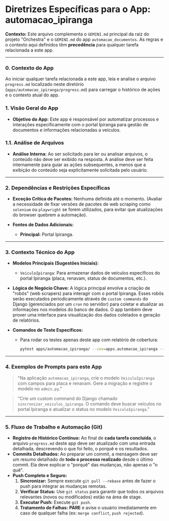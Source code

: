 # Diretrizes Específicas para o App: automacao_ipiranga

**Contexto:** Este arquivo complementa o `GEMINI.md` principal da raiz do projeto "Orchestra" e o `GEMINI.md` do app `automacao_documentos`. As regras e o contexto aqui definidos têm **precedência** para qualquer tarefa relacionada a este app.

---

### 0. Contexto do App

Ao iniciar qualquer tarefa relacionada a este app, leia e analise o arquivo `progress.md` localizado neste diretório (`apps/automacao_ipiranga/progress.md`) para carregar o histórico de ações e o contexto atual do app.

### 1. Visão Geral do App

*   **Objetivo do App:** Este app é responsável por automatizar processos e interações especificamente com o portal Ipiranga para gestão de documentos e informações relacionadas a veículos.

### 1.1. Análise de Arquivos
*   **Análise Interna:** Ao ser solicitado para ler ou analisar arquivos, o conteúdo não deve ser exibido na resposta. A análise deve ser feita internamente para guiar as ações subsequentes, a menos que a exibição do conteúdo seja explicitamente solicitada pelo usuário.

---

### 2. Dependências e Restrições Específicas

*   **Exceção Crítica de Pacotes:** Nenhuma definida até o momento. (Avaliar a necessidade de fixar versões de pacotes de web scraping como `selenium` ou `playwright` se forem utilizados, para evitar que atualizações do browser quebrem a automação).

*   **Fontes de Dados Adicionais:**
    *   **Principal:** Portal Ipiranga.

---

### 3. Contexto Técnico do App

*   **Modelos Principais (Sugestões Iniciais):**
    *   `VeiculoIpiranga`: Para armazenar dados de veículos específicos do portal Ipiranga (placa, renavam, status de documentos, etc.).

*   **Lógica de Negócio Chave:** A lógica principal envolve a criação de "robôs" (web scrapers) para interagir com o portal Ipiranga. Esses robôs serão executados periodicamente através de `custom commands` do Django (gerenciados por um `cron` no servidor) para coletar e atualizar as informações nos modelos do banco de dados. O app também deve prover uma interface para visualização dos dados coletados e geração de relatórios.

*   **Comandos de Teste Específicos:**
    *   Para rodar os testes apenas deste app com relatório de cobertura:
        ```bash
        pytest apps/automacao_ipiranga/ --cov=apps.automacao_ipiranga --cov-report=html
        ```

---

### 4. Exemplos de Prompts para este App

> "Na aplicação `automacao_ipiranga`, crie o modelo `VeiculoIpiranga` com campos para placa e renavam. Gere a migração e registre o modelo no `admin.py`."

> "Crie um custom command do Django chamado `sincronizar_veiculos_ipiranga`. O comando deve buscar veículos no portal Ipiranga e atualizar o status no modelo `VeiculoIpiranga`."

---

### 5. Fluxo de Trabalho e Automação (Git)

*   **Registro de Histórico Contínuo:** Ao final de **cada tarefa concluída**, o arquivo `progress.md` deste app deve ser atualizado com uma entrada detalhada, descrevendo o que foi feito, o porquê e os resultados.
*   **Commits Detalhados:** Ao preparar um commit, a mensagem deve ser um resumo detalhado de **todo o processo realizado** desde o último commit. Ela deve explicar o "porquê" das mudanças, não apenas o "o quê".
*   **Push Completo e Seguro:**
    1.  **Sincronizar:** Sempre execute `git pull --rebase` antes de fazer o push para integrar as mudanças remotas.
    2.  **Verificar Status:** Use `git status` para garantir que todos os arquivos relevantes (novos ou modificados) estão na área de stage.
    3.  **Executar Push:** Execute `git push`.
    4.  **Tratamento de Falhas:** **PARE** e avise o usuário imediatamente em caso de qualquer falha (ex: `merge conflict`, `push rejected`).
